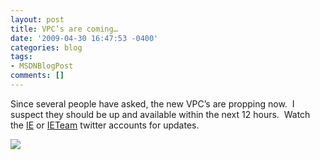 ```yaml
---
layout: post
title: VPC’s are coming…
date: '2009-04-30 16:47:53 -0400'
categories: blog
tags:
- MSDNBlogPost
comments: []
---
```


Since several people have asked, the new VPC’s are propping now.  I suspect they should be up and available within the next 12 hours.  Watch the [IE](http://twitter.com/ie) or [IETeam](http://twitter.com/ieteam) twitter accounts for updates.

![](http://blogs.msdn.com/aggbug.aspx?PostID=9581254)